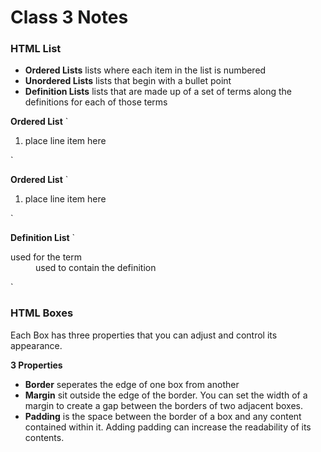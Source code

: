 # Class 3 Notes

### HTML List

- **Ordered Lists** lists where each item in the list is numbered
- **Unordered Lists** lists that begin with a bullet point
- **Definition Lists** lists that are made up of a set of terms along the definitions for each of those terms

**Ordered List**
`<ol>
  <li>place line item here</li>
</ol>`

**Ordered List**
`<ol>
  <li>place line item here</li>
</ol>`

**Definition List**
`<dl>
  <dt>used for the term</dt>
  <dd>used to contain the definition</dd>
</dl>`

### HTML Boxes

Each Box has three properties that you can adjust and control its appearance.

**3 Properties**

- **Border** seperates the edge of one box from another
- **Margin** sit outside the edge of the border. You can set the width of a margin to create a gap between the borders of two adjacent boxes.
- **Padding** is the space between the border of a box and any content contained within it. Adding padding can increase the readability of its contents.

